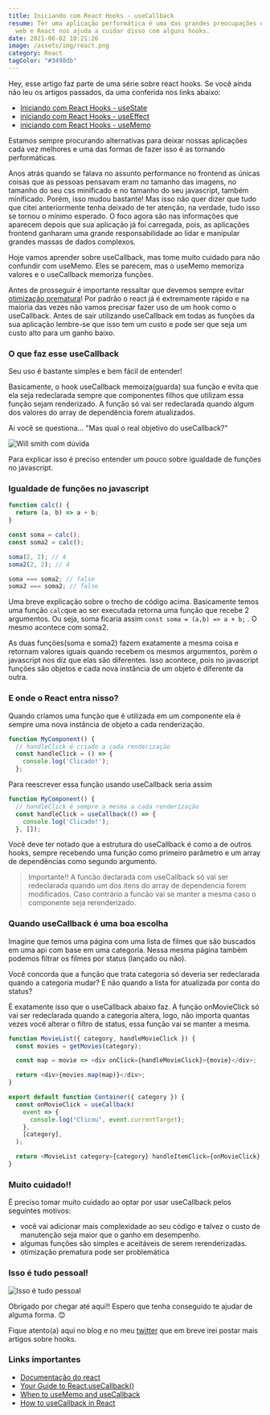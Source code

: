 ```yaml
---
title: Iniciando com React Hooks - useCallback
resume: Ter uma aplicação performática é uma das grandes preocupações do mundo
  web e React nos ajuda a cuidar disso com alguns hooks.
date: 2021-06-02 10:21:26
image: /assets/img/react.png
category: React
tagColor: "#3498db"
---
```


Hey, esse artigo faz parte de uma série sobre react hooks. Se você ainda não leu os artigos passados, da uma conferida nos links abaixo:

- [Iniciando com React Hooks - useState](https://www.cristiano.dev/blog/2021-02-04-iniciando-com-react-hooks-usestate)
- [iniciando com React Hooks - useEffect](https://www.cristiano.dev/blog/2021-04-14-iniciando-com-react-hooks-usememo)
- [iniciando com React Hooks - useMemo](https://www.cristiano.dev/blog/2021-04-14-iniciando-com-react-hooks-usememo)

Estamos sempre procurando alternativas para deixar nossas aplicações cada vez melhores e uma das formas de fazer isso é as tornando performáticas.

Anos atrás quando se falava no assunto performance no frontend as únicas coisas que as pessoas pensavam eram no tamanho das imagens, no tamanho do seu css minificado e no tamanho do seu javascript, também minificado. Porém, isso mudou bastante! Mas isso não quer dizer que tudo que citei anteriormente tenha deixado de ter atenção, na verdade, tudo isso se tornou o mínimo esperado. O foco agora são nas informações que aparecem depois que sua aplicação já foi carregada, pois, as aplicações frontend ganharam uma grande responsabilidade ao lidar e manipular grandes massas de dados complexos.

Hoje vamos aprender sobre useCallback, mas tome muito cuidado para não confundir com useMemo. Eles se parecem, mas o useMemo memoriza valores e o useCallback memoriza funções.

Antes de prosseguir é importante ressaltar que devemos sempre evitar [otimização prematura](https://woliveiras.com.br/posts/como-evitar-a-otimizacao-prematura/)! Por padrão o react já é extremamente rápido e na maioria das vezes não vamos precisar fazer uso de um hook como o useCallback. Antes de sair utilizando useCallback em todas as funções da sua aplicação lembre-se que isso tem um custo e pode ser que seja um custo alto para um ganho baixo.

### O que faz esse useCallback

Seu uso é bastante simples e bem fácil de entender!

Basicamente, o hook useCallback memoiza(guarda) sua função e evita que ela seja redeclarada sempre que componentes filhos que utilizam essa função sejam renderizado. A função só vai ser redeclarada quando algum dos valores do array de dependência forem atualizados.

Ai você se questiona... "Mas qual o real objetivo do useCallback?"

![Will smith com dúvida](/assets/img/will.gif "Will smith com dúvida")

Para explicar isso é preciso entender um pouco sobre igualdade de funções no javascript.

### Igualdade de funções no javascript

```javascript
function calc() {
  return (a, b) => a + b;
}

const soma = calc();
const soma2 = calc();

soma(2, 2); // 4
soma2(2, 2); // 4

soma === soma2; // false
soma2 === soma2; // false
```

Uma breve explicação sobre o trecho de código acima. Basicamente temos uma função `calc`que ao ser executada retorna uma função que recebe 2 argumentos. Ou seja, soma ficaria assim `const soma = (a,b) => a + b;` . O mesmo acontece com soma2.

As duas funções(soma e soma2) fazem exatamente a mesma coisa e retornam valores iguais quando recebem os mesmos argumentos, porém o javascript nos diz que elas são diferentes. Isso acontece, pois no javascript funções são objetos e cada nova instância de um objeto é diferente da outra.

### E onde o React entra nisso?

Quando criamos uma função que é utilizada em um componente ela é sempre uma nova instância de objeto a cada renderização.

```javascript
function MyComponent() {
  // handleClick é criado a cada renderização
  const handleClick = () => {
    console.log('Clicado!');
  };
```

Para reescrever essa função usando useCallback seria assim

```javascript
function MyComponent() {
  // handleClick é sempre a mesma a cada renderização
  const handleClick = useCallback(() => {
    console.log('Clicado!');
  }, []);
```

Você deve ter notado que a estrutura do useCallback é como a de outros hooks, sempre recebendo uma função como primeiro parâmetro e um array de dependências como segundo argumento.

> Importante!! A funcão declarada com useCallback só vai ser redeclarada quando um dos itens do array de dependencia forem modificados. Caso contrário a funcão vai se manter a mesma caso o componente seja rerenderizado.

### Quando useCallback é uma boa escolha

Imagine que temos uma página com uma lista de filmes que são buscados em uma api com base em uma categoria. Nessa mesma página também podemos filtrar os filmes por status (lançado ou não).

Você concorda que a função que trata categoria só deveria ser redeclarada quando a categoria mudar? E não quando a lista for atualizada por conta do status?

É exatamente isso que o useCallback abaixo faz. A função onMovieClick só vai ser redeclarada quando a categoria altera, logo, não importa quantas vezes você alterar o filtro de status, essa função vai se manter a mesma.

```javascript
function MovieList({ category, handleMovieClick }) {
  const movies = getMovies(category);

  const map = movie => <div onClick={handleMovieClick}>{movie}</div>;

  return <div>{movies.map(map)}</div>;
}

export default function Container({ category }) {
  const onMovieClick = useCallback(
    event => {
      console.log("Clicou", event.currentTarget);
    },
    [category],
  );

  return <MovieList category={category} handleItemClick={onMovieClick} />;
}
```

### Muito cuidado!!

É preciso tomar muito cuidado ao optar por usar useCallback pelos seguintes motivos:

- você vai adicionar mais complexidade ao seu código e talvez o custo de manutenção seja maior que o ganho em desempenho.
- algumas funções são simples e aceitáveis de serem rerenderizadas.
- otimização prematura pode ser problemática

### Isso é tudo pessoal!

![Isso é tudo pessoal](https://i.pinimg.com/originals/2a/82/1e/2a821ee45ca3cbc384c0b70f730248ae.gif)

Obrigado por chegar até aqui!! Espero que tenha conseguido te ajudar de alguma forma. 😊

Fique atento(a) aqui no blog e no meu [twitter](https://twitter.com/Gonkristiano) que em breve irei postar mais artigos sobre hooks.

### Links importantes

- [Documentação do react](https://pt-br.reactjs.org/docs/getting-started.html)
- [Your Guide to React.useCallback()](https://dmitripavlutin.com/dont-overuse-react-usecallback/)
- [When to useMemo and useCallback](https://kentcdodds.com/blog/usememo-and-usecallback)
- [How to useCallback in React](https://www.robinwieruch.de/react-usecallback-hook)
